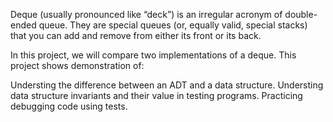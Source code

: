 Deque (usually pronounced like “deck”) is an irregular acronym of double-ended queue. They are special queues (or, equally valid, special stacks) that you can add and remove from either its front or its back.

In this project, we will compare two implementations of a deque. This project shows demonstration of:

Understing the difference between an ADT and a data structure.
Understing data structure invariants and their value in testing programs.
Practicing debugging code using tests.
